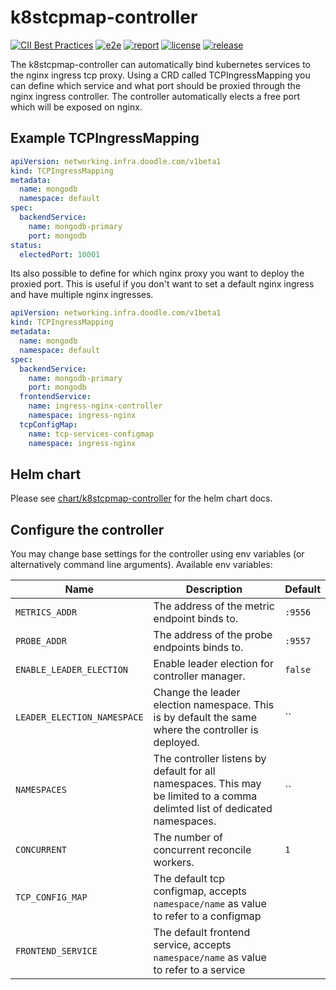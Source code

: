 # k8stcpmap-controller

[![CII Best Practices](https://bestpractices.coreinfrastructure.org/projects/4787/badge)](https://bestpractices.coreinfrastructure.org/projects/4787)
[![e2e](https://github.com/DoodleScheduling/k8stcpmap-controller/workflows/e2e/badge.svg)](https://github.com/DoodleScheduling/k8stcpmap-controller/actions)
[![report](https://goreportcard.com/badge/github.com/DoodleScheduling/k8stcpmap-controller)](https://goreportcard.com/report/github.com/DoodleScheduling/k8stcpmap-controller)
[![license](https://img.shields.io/github/license/DoodleScheduling/k8stcpmap-controller.svg)](https://github.com/DoodleScheduling/k8stcpmap-controller/blob/main/LICENSE)
[![release](https://img.shields.io/github/release/DoodleScheduling/k8stcpmap-controller/all.svg)](https://github.com/DoodleScheduling/k8stcpmap-controller/releases)

The k8stcpmap-controller can automatically bind kubernetes services to the nginx ingress tcp proxy.
Using a CRD called TCPIngressMapping you can define which service and what port should be proxied through the nginx ingress controller.
The controller automatically elects a free port which will be exposed on nginx.

## Example TCPIngressMapping

```yaml
apiVersion: networking.infra.doodle.com/v1beta1
kind: TCPIngressMapping
metadata:
  name: mongodb
  namespace: default
spec:
  backendService:
    name: mongodb-primary
    port: mongodb
status:
  electedPort: 10001
```

Its also possible to define for which nginx proxy you want to deploy the proxied port.
This is useful if you don't want to set a default nginx ingress and have multiple nginx ingresses.

```yaml
apiVersion: networking.infra.doodle.com/v1beta1
kind: TCPIngressMapping
metadata:
  name: mongodb
  namespace: default
spec:
  backendService:
    name: mongodb-primary
    port: mongodb
  frontendService:
    name: ingress-nginx-controller
    namespace: ingress-nginx
  tcpConfigMap:
    name: tcp-services-configmap
    namespace: ingress-nginx
```

## Helm chart

Please see [chart/k8stcpmap-controller](https://github.com/DoodleScheduling/k8stcpmap-controller) for the helm chart docs.

## Configure the controller

You may change base settings for the controller using env variables (or alternatively command line arguments).
Available env variables:

| Name  | Description | Default |
|-------|-------------| --------|
| `METRICS_ADDR` | The address of the metric endpoint binds to. | `:9556` |
| `PROBE_ADDR` | The address of the probe endpoints binds to. | `:9557` |
| `ENABLE_LEADER_ELECTION` | Enable leader election for controller manager. | `false` |
| `LEADER_ELECTION_NAMESPACE` | Change the leader election namespace. This is by default the same where the controller is deployed. | `` |
| `NAMESPACES` | The controller listens by default for all namespaces. This may be limited to a comma delimted list of dedicated namespaces. | `` |
| `CONCURRENT` | The number of concurrent reconcile workers.  | `1` |
| `TCP_CONFIG_MAP` | The default tcp configmap, accepts `namespace/name` as value to refer to a configmap| |
| `FRONTEND_SERVICE` | The default frontend service, accepts `namespace/name` as value to refer to a service | |
